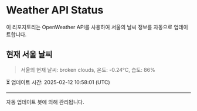 
# Weather API Status

이 리포지토리는 OpenWeather API를 사용하여 서울의 날씨 정보를 자동으로 업데이트합니다.

## 현재 서울 날씨
> 서울의 현재 날씨: broken clouds, 온도: -0.24°C, 습도: 86%

⏳ 업데이트 시간: 2025-02-12 10:58:01 (UTC)

---
자동 업데이트 봇에 의해 관리됩니다.
